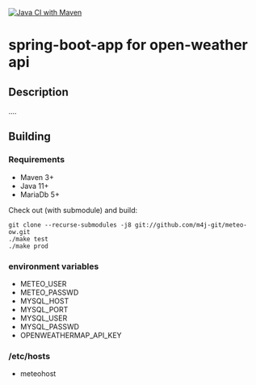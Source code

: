 [![Java CI with Maven](https://github.com/m4j-git/meteo-ow/actions/workflows/maven.yml/badge.svg)](https://github.com/m4j-git/meteo-ow/actions/workflows/maven.yml)

# spring-boot-app for open-weather api

Description
-----------
....

Building
--------
### Requirements
* Maven 3+
* Java 11+
* MariaDb 5+

Check out (with submodule) and build:

    git clone --recurse-submodules -j8 git://github.com/m4j-git/meteo-ow.git
    ./make test
    ./make prod

### environment variables
* METEO_USER
* METEO_PASSWD
* MYSQL_HOST
* MYSQL_PORT
* MYSQL_USER
* MYSQL_PASSWD
* OPENWEATHERMAP_API_KEY

### /etc/hosts
* meteohost